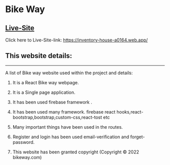 # Bike Way
## [Live-Site](https://inventory-house-a0164.web.app/)

Click  here to Live-Site-link: https://inventory-house-a0164.web.app/

## This website details:
***
A list of Bike way website used within the project and details:

1)  It is a React Bike way webpage.

2)  It is a Single page application.

3)  It has been used  firebase framework .

4)  It has been used many framework. firebase react hooks,react-bootstrap,bootstrap,custom-css,react-tost etc

5)  Many important things have been used in the routes.

6) Register and login has been used email-verification and forget-password.

7) This website has been granted copyright (Copyright © 2022 bikeway.com)